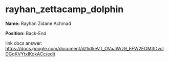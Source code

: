 ﻿# rayhan_zettacamp_dolphin

**Name:** Rayhan Zidane Achmad

**Position:** Back-End

link docs answer: 
https://docs.google.com/document/d/1id5eVT_OVaJWrz9_FFW2EOM3DvcIDGqKVYtxIKokACc/edit